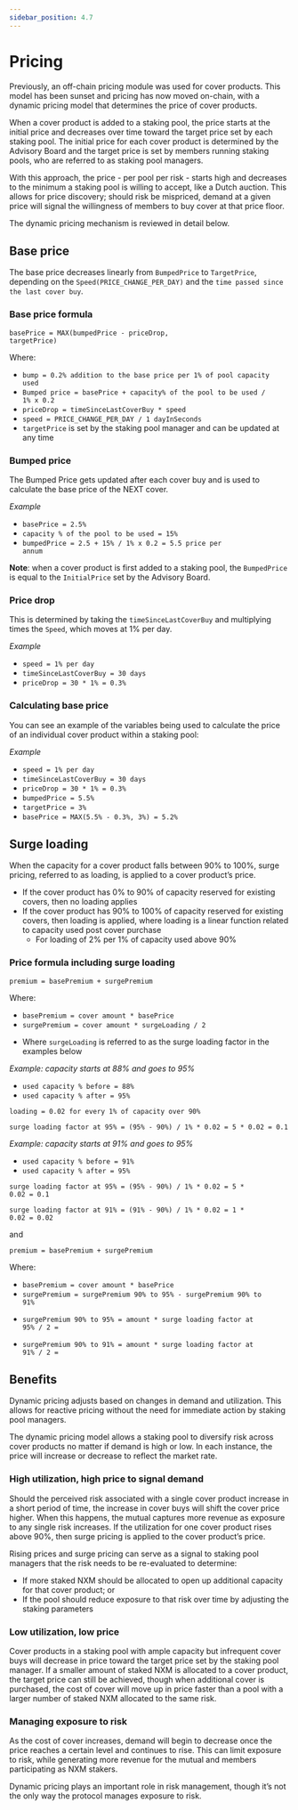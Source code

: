 ```yaml
---
sidebar_position: 4.7
---
```


# Pricing

Previously, an off-chain pricing module was used for cover products. This model has been sunset and pricing has now moved on-chain, with a dynamic pricing model that determines the price of cover products.

When a cover product is added to a staking pool, the price starts at the initial price and decreases over time toward the target price set by each staking pool. The initial price for each cover product is determined by the Advisory Board and the target price is set by members running staking pools, who are referred to as staking pool managers.

With this approach, the price - per pool per risk - starts high and decreases to the minimum a staking pool is willing to accept, like a Dutch auction. This allows for price discovery; should risk be mispriced, demand at a given price will signal the willingness of members to buy cover at that price floor.

The dynamic pricing mechanism is reviewed in detail below.

## Base price

The base price decreases linearly from <code>BumpedPrice</code> to <code>TargetPrice</code>, depending on the <code>Speed(PRICE_CHANGE_PER_DAY)</code> and the <code>time passed since the last cover buy</code>.

### Base price formula

<code>basePrice = MAX(bumpedPrice - priceDrop, targetPrice)</code><p>
</p>

Where:
* <code>bump = 0.2% addition to the base price per 1% of pool capacity used</code>
* <code>Bumped price = basePrice + capacity% of the pool to be used / 1% x 0.2</code>
* <code>priceDrop = timeSinceLastCoverBuy * speed</code>
* <code>speed = PRICE_CHANGE_PER_DAY / 1 dayInSeconds</code>
* <code>targetPrice</code> is set by the staking pool manager and can be updated at any time

### Bumped price

The Bumped Price gets updated after each cover buy and is used to calculate the base price of the NEXT cover.

*Example*
* <code>basePrice = 2.5%</code>
* <code>capacity % of the pool to be used = 15%</code>
* <code>bumpedPrice = 2.5 + 15% / 1% x 0.2 = 5.5 price per annum</code>

**Note**: when a cover product is first added to a staking pool, the <code>BumpedPrice</code> is equal to the <code>InitialPrice</code> set by the Advisory Board.

### Price drop

This is determined by taking the <code>timeSinceLastCoverBuy</code> and multiplying times the <code>Speed</code>, which moves at 1% per day.

*Example*
* <code>speed = 1% per day</code>
* <code>timeSinceLastCoverBuy = 30 days</code>
* <code>priceDrop = 30 * 1% = 0.3%</code>

### Calculating base price

You can see an example of the variables being used to calculate the price of an individual cover product within a staking pool:

*Example*
* <code>speed = 1% per day</code>
* <code>timeSinceLastCoverBuy = 30 days</code>
* <code>priceDrop = 30 * 1% = 0.3%</code>
* <code>bumpedPrice = 5.5%</code>
* <code>targetPrice = 3%</code>
* <code>basePrice = MAX(5.5% - 0.3%, 3%) = 5.2%</code>

## Surge loading

When the capacity for a cover product falls between 90% to 100%, surge pricing, referred to as loading, is applied to a cover product’s price.
* If the cover product has 0% to 90% of capacity reserved for existing covers, then no loading applies
* If the cover product has 90% to 100% of capacity reserved for existing covers, then loading is applied, where loading is a linear function related to capacity used post cover purchase
  * For loading of 2% per 1% of capacity used above 90%

### Price formula including surge loading

<code>premium = basePremium + surgePremium</code><p>
</p>
Where:<p>
</p>

* <code>basePremium = cover amount * basePrice</code>
* <code>surgePremium = cover amount * surgeLoading / 2</code><p>
</p>

  * Where <code>surgeLoading</code> is referred to as the surge loading factor in the examples below

*Example: capacity starts at 88% and goes to 95%*
* <code>used capacity % before = 88%</code>
* <code>used capacity % after = 95%</code>

<code>loading = 0.02 for every 1% of capacity over 90%</code><p>
</p>
<code>surge loading factor at 95% = (95% - 90%) / 1% * 0.02 = 5 * 0.02 = 0.1</code><p>
</p>

*Example: capacity starts at 91% and goes to 95%*
* <code>used capacity % before = 91%</code>
* <code>used capacity % after = 95%</code>

<code>surge loading factor at 95% = (95% - 90%) / 1% * 0.02 = 5 * 0.02 = 0.1</code><p>
</p>

<code>surge loading factor at 91% = (91% - 90%) / 1% * 0.02 = 1 * 0.02 = 0.02</code><p>
</p>

and

<code>premium = basePremium + surgePremium</code><p>
</p>

Where:
* <code>basePremium = cover amount * basePrice</code>
* <code>surgePremium = surgePremium 90% to 95% - surgePremium 90% to 91%</code><p>
</p>
  
* <code>surgePremium 90% to 95% = amount * surge loading factor at 95% / 2 =</code><p>
  </p>
  
* <code>surgePremium 90% to 91% = amount * surge loading factor at 91% / 2 =</code>

## Benefits

Dynamic pricing adjusts based on changes in demand and utilization. This allows for reactive pricing without the need for immediate action by staking pool managers.

The dynamic pricing model allows a staking pool to diversify risk across cover products no matter if demand is high or low. In each instance, the price will increase or decrease to reflect the market rate.

### High utilization, high price to signal demand

Should the perceived risk associated with a single cover product increase in a short period of time, the increase in cover buys will shift the cover price higher. When this happens, the mutual captures more revenue as exposure to any single risk increases. If the utilization for one cover product rises above 90%, then surge pricing is applied to the cover product’s price.

Rising prices and surge pricing can serve as a signal to staking pool managers that the risk needs to be re-evaluated to determine:
* If more staked NXM should be allocated to open up additional capacity for that cover product; or
* If the pool should reduce exposure to that risk over time by adjusting the staking parameters

### Low utilization, low price

Cover products in a staking pool with ample capacity but infrequent cover buys will decrease in price toward the target price set by the staking pool manager. If a smaller amount of staked NXM is allocated to a cover product, the target price can still be achieved, though when additional cover is purchased, the cost of cover will move up in price faster than a pool with a larger number of staked NXM allocated to the same risk.

### Managing exposure to risk

As the cost of cover increases, demand will begin to decrease once the price reaches a certain level and continues to rise. This can limit exposure to risk, while generating more revenue for the mutual and members participating as NXM stakers.

Dynamic pricing plays an important role in risk management, though it’s not the only way the protocol manages exposure to risk.









